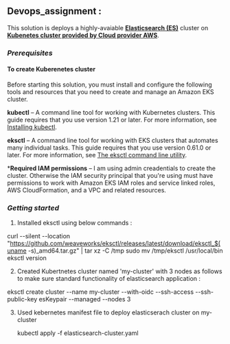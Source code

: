 ## Devops_assignment : 

This solution is deploys a highly-avaiable [**Elasticsearch (ES)**](https://www.elastic.co/what-is/elasticsearch) cluster on [**Kubenetes cluster provided by Cloud provider AWS**](https://docs.aws.amazon.com/eks/latest/userguide/clusters.html).


### _Prerequisites_

#### To create Kuberenetes cluster 
Before starting this solution, you must install and configure the following tools and resources that you need to create and manage an Amazon EKS cluster.

**kubectl** – A command line tool for working with Kubernetes clusters. This guide requires that you use version 1.21 or later. For more information, see [Installing kubectl](https://docs.aws.amazon.com/eks/latest/userguide/install-kubectl.html).

**eksctl** – A command line tool for working with EKS clusters that automates many individual tasks. This guide requires that you use version 0.61.0 or later. For more information, see [The eksctl command line utility](https://docs.aws.amazon.com/eks/latest/userguide/eksctl.html).

***Required IAM permissions** – I am using admin creadentials to create the cluster. Otherwise the IAM security principal that you're using must have permissions to work with Amazon EKS IAM roles and service linked roles, AWS CloudFormation, and a VPC and related resources. 

### _Getting started_

1) Installed eksctl using below commands :

 curl --silent --location "https://github.com/weaveworks/eksctl/releases/latest/download/eksctl_$(uname -s)_amd64.tar.gz" | tar xz -C /tmp
 sudo mv /tmp/eksctl /usr/local/bin
 eksctl version

2) Created Kubertnetes cluster named 'my-cluster' with 3 nodes as follows to make sure standard functionality of elasticsearch application :

 eksctl create cluster --name my-cluster --with-oidc --ssh-access --ssh-public-key esKeypair --managed --nodes 3

3) Used kebernetes manifest file to deploy elasticserach cluster on my-cluster
  
   kubectl apply -f elasticsearch-cluster.yaml
